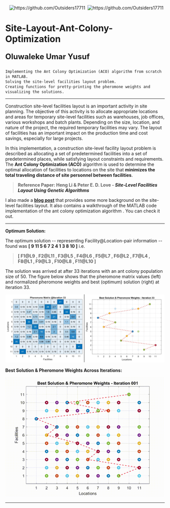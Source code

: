 <p align="right">
<!-- <img src="https://badges.strrl.dev/visits/Outsiders17711/Site-Layout-Ant-Colony-Optimization?style=for-the-badge&logo=github" alt="https://github.com/Outsiders17711" />&nbsp; -->
<img src="https://badges.strrl.dev/updated/Outsiders17711/Site-Layout-Ant-Colony-Optimization?style=for-the-badge&logo=github" alt="https://github.com/Outsiders17711" />&nbsp;
<img src="https://badges.strrl.dev/created/Outsiders17711/Site-Layout-Ant-Colony-Optimization?style=for-the-badge&logo=github" alt="https://github.com/Outsiders17711" />&nbsp;
</p>

<!--  -->
# Site-Layout-Ant-Colony-Optimization
<p align=left style="font-size: x-large"><b>Oluwaleke Umar Yusuf</b></p>

    Implementing the Ant Colony Optimization (ACO) algorithm from scratch in MATLAB. 
    Solving the site-level facilities layout problem. 
    Creating functions for pretty-printing the pheromone weights and visualizing the solutions.

---

Construction site-level facilities layout is an important activity in site planning. The objective of this activity is to allocate appropriate locations and areas for temporary site-level facilities such as warehouses, job offices, various workshops and batch plants. Depending on the size, location, and nature of the project, the required temporary facilities may vary. The layout of facilities has an important impact on the production time and cost savings, especially for large projects. 

In this implementation, a construction site-level facility layout problem is described as allocating a set of predetermined facilities into a set of predetermined places, while satisfying layout constraints and requirements. The **Ant Colony Optimization (ACO)** algorithm is used to determine the optimal allocation of facilities to locations on the site that **minimizes the total traveling distance of site personnel between facilities**.

> <p><b>Reference Paper: Heng Li & Peter E. D. Love - <a href="https://ascelibrary.org/doi/abs/10.1061/%28ASCE%290887-3801%281998%2912%3A4%28227%29" style="text-decoration: none;"><i>Site-Level Facilities Layout Using Genetic Algorithms</i></a></b></p>

I also made a **[blog post](https://outsiders17711.github.io/Mein.Platz/blog/Site-Layout-Ant-Colony-Optimization/)** that provides some more background on the site-level facilities layout. It also contains a walkthrough of the MATLAB code implementation of the ant colony optimization algorithm . You can check it out.

---

**Optimum Solution:**

The optimum solution -- representIng Facility@Location-pair information -- found was **[ 9 11 5 6 7 2 4 1 3 8 10 ]** i.e.

> **[ F1@L9 , F2@L11 , F3@L5 , F4@L6 , F5@L7 , F6@L2 , F7@L4 , F8@L1 , F9@L3 , F10@L8 , F11@L10 ]**


The solution was arrived at after 33 iterations with an ant colony population size of 50. The figure below shows that the pheromone matrix values (left) and normalized pheromone weights and best (optimum) solution (right) at iteration 33.

<a><img src="https://github.com/Outsiders17711/Site-Layout-Ant-Colony-Optimization/blob/main/resources/Optimum-Solution.jpg?raw=true" title="Best Solution & Pheromone Weights" alt="Best Solution & Pheromone Weights" style="width:1000px;"></a>


**Best Solution & Pheromone Weights Across Iterations:**

<a><img src="https://github.com/Outsiders17711/Site-Layout-Ant-Colony-Optimization/blob/main/resources/printPheromoneWeights-33-Iterations.gif?raw=true" title="Best Solution & Pheromone Weights Across Iterations" alt="Best Solution & Pheromone Weights Across Iterations" style="width:600px;"></a>

---
